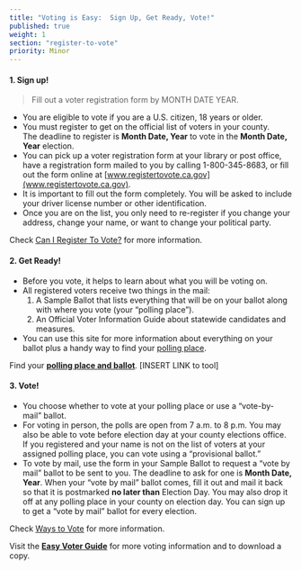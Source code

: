 ```yaml
---
title: "Voting is Easy:  Sign Up, Get Ready, Vote!"
published: true
weight: 1
section: "register-to-vote"
priority: Minor
---
```


#### 1. Sign up!

> Fill out a voter registration form by MONTH DATE YEAR.

- You are eligible to vote if you are a U.S. citizen, 18 years or older.
- You must register to get on the official list of voters in your county.  
  The deadline to register is **Month Date, Year** to vote in the **Month Date, Year** election.
- You can pick up a voter registration form at your library or post office, have a registration form mailed to you by calling 1-800-345-8683, or fill out the form online at [www.registertovote.ca.gov](www.registertovote.ca.gov).
- It is important to fill out the form completely. You will be asked to include your driver license number or other identification.
- Once you are on the list, you only need to re-register if you change your address, change your name, or want to change your political party.  

Check [Can I Register To Vote?](#item-can-i-register-to-vote) for more information.

#### 2. Get Ready!

- Before you vote, it helps to learn about what you will be voting on.
- All registered voters receive two things in the mail:
	1. A Sample Ballot that lists everything that will be on your ballot along with where you vote (your “polling place”).
	2. An Official Voter Information Guide about statewide candidates and measures.
- You can use this site for more information about everything on your ballot plus a handy way to find your [polling place](#section-my-polling-place).   

Find your [**polling place and ballot**](#section-my-polling-place). [INSERT LINK to tool] 

#### 3. Vote!

- You choose whether to vote at your polling place or use a “vote-by-mail” ballot.
- For voting in person, the polls are open from 7 a.m. to 8 p.m.  You may also be able to vote before election day at your county elections office.  
	If you registered and your name is not on the list of voters at your assigned polling place, you can vote using a “provisional ballot.”
- To vote by mail, use the form in your Sample Ballot to request a “vote by mail” ballot to be sent to you.  The deadline to ask for one is **Month Date, Year**.  When your “vote by mail” ballot comes, fill it out and mail it back so that it is postmarked **no later than** Election Day.  You may also drop it off at any polling place in your county on election day.  You can sign up to get a “vote by mail” ballot for every election.

Check [Ways to Vote](#section-ways-to-vote) for more information.

Visit the **[Easy Voter Guide](http://www.easyvoterguide.org/)** for more voting information and to download a copy.
